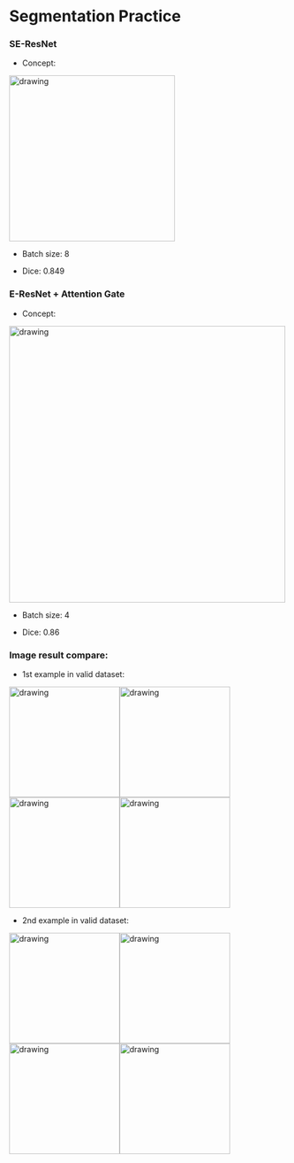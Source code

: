 # Segmentation Practice
### SE-ResNet
  - Concept:
  <img src="https://user-images.githubusercontent.com/56510169/131803211-ec2d6dd8-a579-4b69-9ade-d75a241d52b9.png" alt="drawing" width="300"/>
  
  - Batch size: 8
  
  - Dice: 0.849

### E-ResNet + Attention Gate
  - Concept:
  <img src="https://user-images.githubusercontent.com/56510169/131803546-2ac19767-69ed-4d48-842a-e92e413944f9.png" alt="drawing" width="500"/>
  
  - Batch size: 4
  
  - Dice: 0.86

### Image result compare:
- 1st example in valid dataset:

<img src="https://user-images.githubusercontent.com/56510169/131805578-5f577339-72c1-40b5-a022-3c72981f1133.png" alt="drawing" width="200"/><img src="https://user-images.githubusercontent.com/56510169/131806076-fdc38da5-d8c3-43a1-8ad9-c0b8e7c887f1.png" alt="drawing" width="200"/><img src="https://user-images.githubusercontent.com/56510169/131806379-b8e5c6d1-baf1-4bfb-9618-b9984213e280.png" alt="drawing" width="200"/><img src="https://user-images.githubusercontent.com/56510169/131805280-2c4a5153-cfc6-41b1-828e-74db01225f03.png" alt="drawing" width="200"/>

- 2nd example in valid dataset:

<img src="https://user-images.githubusercontent.com/56510169/131807484-ac2f0a7c-91bc-4eb3-8f11-b4893c719abc.png" alt="drawing" width="200"/><img src="https://user-images.githubusercontent.com/56510169/131807043-2319e171-4498-4e6f-bd1a-d431108a3402.png" alt="drawing" width="200"/><img src="https://user-images.githubusercontent.com/56510169/131807674-c89c865e-1b89-4c52-9c2c-17d835d8e3f9.png" alt="drawing" width="200"/><img src="https://user-images.githubusercontent.com/56510169/131807281-4ec5f261-dece-47da-99ee-2bf989d46c4b.png" alt="drawing" width="200"/>





